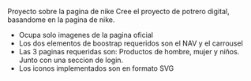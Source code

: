 
  Proyecto sobre la pagina de nike
 Cree el proyecto de potrero digital, basandome en la pagina de nike.
 - Ocupa solo imagenes de la pagina oficial
 - Los dos elementos de boostrap requeridos son el NAV y el carrousel
 - Las 3 paginas requeridas son: Productos de hombre, mujer y niños. Junto con una seccion de login.
 - Los iconos implementados son en formato SVG
 
